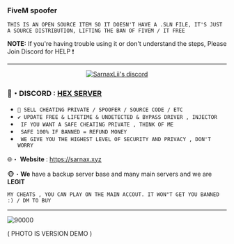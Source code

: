 ### FiveM spoofer 
```sh-session
THIS IS AN OPEN SOURCE ITEM SO IT DOESN'T HAVE A .SLN FILE, IT'S JUST A SOURCE DISTRIBUTION, LIFTING THE BAN OF FIVEM / IT FREE 
```
**NOTE:**  If you're having trouble using it or don't understand the steps, Please Join Discord for HELP ❗ 

***
  <p align="center">
    <a href="https://discord.com/users/943374631644045363">
        <img title="Sarnax discord" alt="SarnaxLii's discord" src="https://discord.c99.nl/widget/theme-3/943374631644045363.png"/>
    </a>
</p>


### 🔔・DISCORD : [HEX SERVER](https://discord.gg/7vVb9g7FGT)


* `👋 SELL CHEATING PRIVATE / SPOOFER / SOURCE CODE / ETC `
* `✔️ UPDATE FREE & LIFETIME & UNDETECTED & BYPASS DRIVER , INJECTOR `
* ` IF YOU WANT A SAFE CHEATING PRIVATE , THINK OF ME`
* ` SAFE 100% IF BANNED = REFUND MONEY`
* ` WE GIVE YOU THE HIGHEST LEVEL OF SECURITY AND PRIVACY , DON'T WORRY`

🌐・  **Website** : https://sarnax.xyz

🐵・**We** have a backup server base and many main servers and we are **LEGIT**

 ```sh-session
MY CHEATS , YOU CAN PLAY ON THE MAIN ACCOUT. IT WON"T GET YOU BANNED :) / DM TO BUY 
```        
***




![90000](https://user-images.githubusercontent.com/94861415/157218137-4f1fde4b-50af-4f54-8380-7194425175f9.png)

( PHOTO IS VERSION DEMO )
